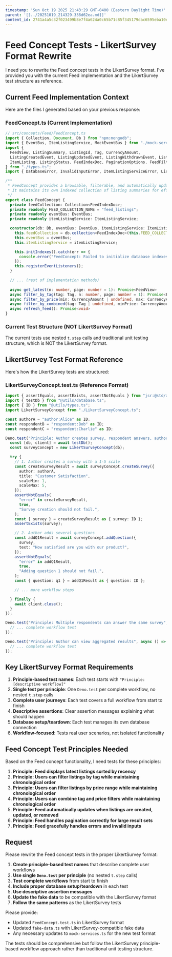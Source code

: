 ```yaml
---
timestamp: 'Sun Oct 19 2025 21:43:29 GMT-0400 (Eastern Daylight Time)'
parent: '[[../20251019_214329.338d62ea.md]]'
content_id: 2741a4a5c32f023499b8e7f4a624a0c65b71c85f345179dac6595eba10eeb68e
---
```


# Feed Concept Tests - LikertSurvey Format Rewrite

I need you to rewrite the Feed concept tests in the LikertSurvey format. I've provided you with the current Feed implementation and the LikertSurvey test structure as reference.

## Current Feed Implementation Context

Here are the files I generated based on your previous response:

### FeedConcept.ts (Current Implementation)

```typescript
// src/concepts/Feed/FeedConcept.ts
import { Collection, Document, Db } from "npm:mongodb";
import { EventBus, ItemListingService, MockEventBus } from "./mock-services.ts";
import {
  FeedView, ListingSummary, ListingId, Tag, CurrencyAmount,
  ListingCreatedEvent, ListingUpdatedEvent, ListingWithdrawnEvent, ListingSoldEvent, FeedUpdatedEvent,
  ItemListing, ListingStatus, FeedIndexDoc, PaginationOptions, FeedFilters
} from "./types.ts";
import { DatabaseError, InvalidInputError, ItemListingServiceError, ListingNotFoundError } from "./FeedErrors.ts";

/**
 * FeedConcept provides a browsable, filterable, and automatically updating view of active listings.
 * It maintains its own indexed collection of listing summaries for efficient querying.
 */
export class FeedConcept {
  private feedCollection: Collection<FeedIndexDoc>;
  private readonly FEED_COLLECTION_NAME = "feed_listings";
  private readonly eventBus: EventBus;
  private readonly itemListingService: ItemListingService;

  constructor(db: Db, eventBus: EventBus, itemListingService: ItemListingService) {
    this.feedCollection = db.collection<FeedIndexDoc>(this.FEED_COLLECTION_NAME);
    this.eventBus = eventBus;
    this.itemListingService = itemListingService;

    this.initIndexes().catch(err => {
      console.error("FeedConcept: Failed to initialize database indexes on startup:", err);
    });
    this.registerEventListeners();
  }

  // ... (rest of implementation methods)
  
  async get_latest(n: number, page: number = 1): Promise<FeedView>
  async filter_by_tag(tag: Tag, n: number, page: number = 1): Promise<FeedView>
  async filter_by_price(min: CurrencyAmount | undefined, max: CurrencyAmount | undefined, n: number, page: number = 1): Promise<FeedView>
  async filter_by_combined(tag: Tag | undefined, minPrice: CurrencyAmount | undefined, maxPrice: CurrencyAmount | undefined, n: number, page: number = 1): Promise<FeedView>
  async refresh_feed(): Promise<void>
}
```

### Current Test Structure (NOT LikertSurvey Format)

The current tests use nested `t.step` calls and traditional unit testing structure, which is NOT the LikertSurvey format.

## LikertSurvey Test Format Reference

Here's how the LikertSurvey tests are structured:

### LikertSurveyConcept.test.ts (Reference Format)

```typescript
import { assertEquals, assertExists, assertNotEquals } from "jsr:@std/assert";
import { testDb } from "@utils/database.ts";
import { ID } from "@utils/types.ts";
import LikertSurveyConcept from "./LikertSurveyConcept.ts";

const authorA = "author:Alice" as ID;
const respondentB = "respondent:Bob" as ID;
const respondentC = "respondent:Charlie" as ID;

Deno.test("Principle: Author creates survey, respondent answers, author views results", async () => {
  const [db, client] = await testDb();
  const surveyConcept = new LikertSurveyConcept(db);

  try {
    // 1. Author creates a survey with a 1-5 scale
    const createSurveyResult = await surveyConcept.createSurvey({
      author: authorA,
      title: "Customer Satisfaction",
      scaleMin: 1,
      scaleMax: 5,
    });
    assertNotEquals(
      "error" in createSurveyResult,
      true,
      "Survey creation should not fail.",
    );
    const { survey } = createSurveyResult as { survey: ID };
    assertExists(survey);

    // 2. Author adds several questions
    const addQ1Result = await surveyConcept.addQuestion({
      survey,
      text: "How satisfied are you with our product?",
    });
    assertNotEquals(
      "error" in addQ1Result,
      true,
      "Adding question 1 should not fail.",
    );
    const { question: q1 } = addQ1Result as { question: ID };

    // ... more workflow steps

  } finally {
    await client.close();
  }
});

Deno.test("Principle: Multiple respondents can answer the same survey", async () => {
  // ... complete workflow test
});

Deno.test("Principle: Author can view aggregated results", async () => {
  // ... complete workflow test
});
```

## Key LikertSurvey Format Requirements

1. **Principle-based test names**: Each test starts with `"Principle: [descriptive workflow]"`
2. **Single test per principle**: One `Deno.test` per complete workflow, no nested `t.step` calls
3. **Complete user journeys**: Each test covers a full workflow from start to finish
4. **Descriptive assertions**: Clear assertion messages explaining what should happen
5. **Database setup/teardown**: Each test manages its own database connection
6. **Workflow-focused**: Tests real user scenarios, not isolated functionality

## Feed Concept Test Principles Needed

Based on the Feed concept functionality, I need tests for these principles:

1. **Principle: Feed displays latest listings sorted by recency**
2. **Principle: Users can filter listings by tag while maintaining chronological order**
3. **Principle: Users can filter listings by price range while maintaining chronological order**
4. **Principle: Users can combine tag and price filters while maintaining chronological order**
5. **Principle: Feed automatically updates when listings are created, updated, or removed**
6. **Principle: Feed handles pagination correctly for large result sets**
7. **Principle: Feed gracefully handles errors and invalid inputs**

## Request

Please rewrite the Feed concept tests in the proper LikertSurvey format:

1. **Create principle-based test names** that describe complete user workflows
2. **Use single `Deno.test` per principle** (no nested `t.step` calls)
3. **Test complete workflows** from start to finish
4. **Include proper database setup/teardown** in each test
5. **Use descriptive assertion messages**
6. **Update the fake data** to be compatible with the LikertSurvey format
7. **Follow the same patterns** as the LikertSurvey tests

Please provide:

* Updated `FeedConcept.test.ts` in LikertSurvey format
* Updated `fake-data.ts` with LikertSurvey-compatible fake data
* Any necessary updates to `mock-services.ts` for the new test format

The tests should be comprehensive but follow the LikertSurvey principle-based workflow approach rather than traditional unit testing structure.
